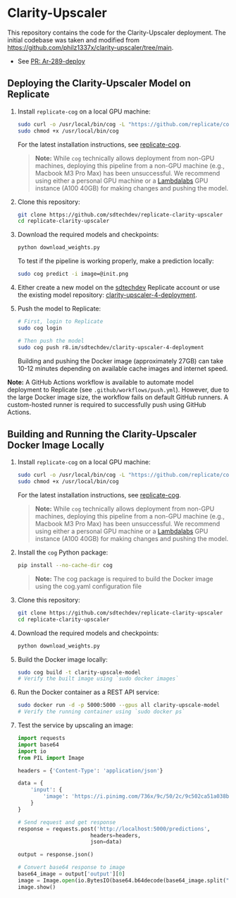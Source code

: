 # Clarity-Upscaler

This repository contains the code for the Clarity-Upscaler deployment. The initial codebase was taken and modified from https://github.com/philz1337x/clarity-upscaler/tree/main.
- See [PR: Ar-289-deploy](https://github.com/sdtechdev/replicate-clarity-upscaler/pull/1)

## Deploying the Clarity-Upscaler Model on Replicate

1. Install `replicate-cog` on a local GPU machine:
   ```bash
   sudo curl -o /usr/local/bin/cog -L "https://github.com/replicate/cog/releases/latest/download/cog_$(uname -s)_$(uname -m)"
   sudo chmod +x /usr/local/bin/cog
   ```
   For the latest installation instructions, see [replicate-cog](https://github.com/replicate/cog).

   > **Note:** 
   > While `cog` technically allows deployment from non-GPU machines, deploying this pipeline from a non-GPU machine (e.g., Macbook M3 Pro Max) has been unsuccessful. We recommend using either a personal GPU machine or a [Lambdalabs](https://lambdalabs.com/) GPU instance (A100 40GB) for making changes and pushing the model.

2. Clone this repository:
   ```bash
   git clone https://github.com/sdtechdev/replicate-clarity-upscaler
   cd replicate-clarity-upscaler
   ```

3. Download the required models and checkpoints:
   ```bash
   python download_weights.py
   ```

   To test if the pipeline is working properly, make a prediction locally:
   ```bash
   sudo cog predict -i image=@init.png
   ```

4. Either create a new model on the [sdtechdev](https://replicate.com/sdtechdev) Replicate account or use the existing model repository: [clarity-upscaler-4-deployment](https://replicate.com/sdtechdev/clarity-upscaler-4-deployment/).

5. Push the model to Replicate:
   ```bash
   # First, login to Replicate
   sudo cog login

   # Then push the model
   sudo cog push r8.im/sdtechdev/clarity-upscaler-4-deployment
   ```
   Building and pushing the Docker image (approximately 27GB) can take 10-12 minutes depending on available cache images and internet speed.


**Note:** A GitHub Actions workflow is available to automate model deployment to Replicate (see `.github/workflows/push.yml`). However, due to the large Docker image size, the workflow fails on default GitHub runners. A custom-hosted runner is required to successfully push using GitHub Actions.

## Building and Running the Clarity-Upscaler Docker Image Locally
1. Install `replicate-cog` on a local GPU machine:
   ```bash
   sudo curl -o /usr/local/bin/cog -L "https://github.com/replicate/cog/releases/latest/download/cog_$(uname -s)_$(uname -m)"
   sudo chmod +x /usr/local/bin/cog
   ```
   For the latest installation instructions, see [replicate-cog](https://github.com/replicate/cog).

   > **Note:** 
   > While `cog` technically allows deployment from non-GPU machines, deploying this pipeline from a non-GPU machine (e.g., Macbook M3 Pro Max) has been unsuccessful. We recommend using either a personal GPU machine or a [Lambdalabs](https://lambdalabs.com/) GPU instance (A100 40GB) for making changes and pushing the model.

2. Install the `cog` Python package:
   ```bash
   pip install --no-cache-dir cog
   ```
   > **Note:** The cog package is required to build the Docker image using the cog.yaml configuration file

3. Clone this repository:
   ```bash
   git clone https://github.com/sdtechdev/replicate-clarity-upscaler
   cd replicate-clarity-upscaler
   ```

4. Download the required models and checkpoints:
   ```bash
   python download_weights.py
   ```

5. Build the Docker image locally:
   ```bash
   sudo cog build -t clarity-upscale-model
   # Verify the built image using `sudo docker images`
   ```

6. Run the Docker container as a REST API service:
   ```bash
   sudo docker run -d -p 5000:5000 --gpus all clarity-upscale-model
   # Verify the running container using `sudo docker ps`
   ```

7. Test the service by upscaling an image:
   ```python
   import requests
   import base64
   import io
   from PIL import Image

   headers = {'Content-Type': 'application/json'}
   
   data = {
       'input': {
           'image': 'https://i.pinimg.com/736x/9c/50/2c/9c502ca51a038bf0d3c1262ca6f9ae38.jpg'
       }
   }
   
   # Send request and get response
   response = requests.post('http://localhost:5000/predictions', 
                          headers=headers,
                          json=data)
   
   output = response.json()

   # Convert base64 response to image
   base64_image = output['output'][0]
   image = Image.open(io.BytesIO(base64.b64decode(base64_image.split(",")[1])))
   image.show()
   ```